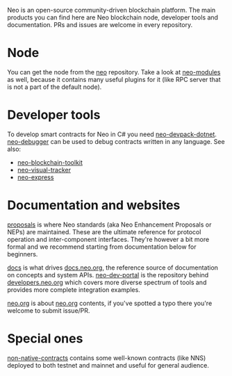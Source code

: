 Neo is an open-source community-driven blockchain platform. The main products
you can find here are Neo blockchain node, developer tools and documentation.
PRs and issues are welcome in every repository.

# Node

You can get the node from the [neo](https://github.com/neo-project/neo) repository.
Take a look at [neo-modules](https://github.com/neo-project/neo-modules) as well,
because it contains many useful plugins for it (like RPC server that is not a
part of the default node).

# Developer tools

To develop smart contracts for Neo in C# you need
[neo-devpack-dotnet](https://github.com/neo-project/neo-devpack-dotnet).
[neo-debugger](https://github.com/neo-project/neo-debugger) can be used to
debug contracts written in any language. See also:
* [neo-blockchain-toolkit](https://github.com/neo-project/neo-blockchain-toolkit)
* [neo-visual-tracker](https://github.com/neo-project/neo-visual-tracker)
* [neo-express](https://github.com/neo-project/neo-express)

# Documentation and websites

[proposals](https://github.com/neo-project/proposals) is where Neo standards
(aka Neo Enhancement Proposals or NEPs) are maintained. These are the ultimate
reference for protocol operation and inter-component interfaces. They're however
a bit more formal and we recommend starting from documentation below for
beginners.

[docs](https://github.com/neo-project/docs) is what drives
[docs.neo.org](https://docs.neo.org), the reference source of documentation on
concepts and system APIs. [neo-dev-portal](https://github.com/neo-project/neo-dev-portal)
is the repository behind [developers.neo.org](https://developers.neo.org/) which
covers more diverse spectrum of tools and provides more complete integration
examples.

[neo.org](https://github.com/neo-project/neo.org) is about [neo.org](https://neo.org)
contents, if you've spotted a typo there you're welcome to submit issue/PR.

# Special ones

[non-native-contracts](https://github.com/neo-project/non-native-contracts/)
contains some well-known contracts (like NNS) deployed to both testnet and
mainnet and useful for general audience.
